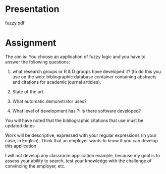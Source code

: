 # Presentation
[fuzzy.pdf](https://github.com/peterbabic/fuzzy-logic-presentation/blob/master/fuzzy.pdf)

# Assignment
The aim is: You choose an application of fuzzy logic and you have to answer
the following questions:

1) what research groups or R & D groups have developed it? (to do this you use
on the web: bibliographic database container containing abstracts and
citations for academic journal articles).

2) State of the art

4) What automatic demonstrator uses?

3) What level of development has ?: Is there software developed?

You will have noted that the bibliographic citations that use must be updated
dates

Work will be descriptive, expressed with your regular expressions (in your
case, in English). Think that an employer wants to know if you can develop
this application

I will not develop any classroom application example, because my goal is to
assess your ability to search, test your knowledge with the challenge of
convincing the employer, etc.
